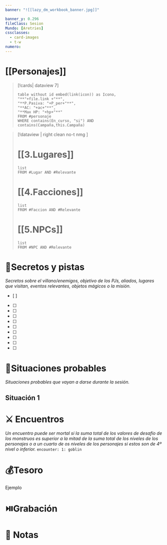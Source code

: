 ```yaml
---
banner: "![[lazy_dm_workbook_banner.jpg]]"

banner_y: 0.296
fileClass: Sesion
Mundo: [Aretries]
cssclasses:
  - card-images
  - t-w
numero: 
---
```

# [[Personajes]]
>[!cards| dataview 7]
>```dataview
>table without id embed(link(icon)) as Icono,
>"**"+file.link +"**",
>"**P.Pasiva: "+P_per+"**",
>"**AC: "+ac+"**",
>"**Max HP: "+hp+"**"
>FROM #personaje
>WHERE contains(En_curso, "si") AND contains(Campaña,this.Campaña)
>```


>[!dataview  | right clean no-t nmg ]
># [[3.Lugares]]
>```dataview
>list 
>FROM #Lugar AND #Relevante
>```
># [[4.Facciones]] 
>```dataview
>list 
>FROM #Faccion AND #Relevante
>```
># [[5.NPCs]]
>```dataview
>list 
>FROM #NPC AND #Relevante
>```
# 🔐Secretos y pistas
*Secretos sobre el villano/enemigos, objetivo de los PJs, aliados, lugares que visitan, eventos relevantes, objetos mágicos o la misión.*
- [ ] 
- [ ] 
- [ ] 
- [ ] 
- [ ] 
- [ ] 
- [ ] 
- [ ] 
- [ ] 
- [ ] 

# 🎥Situaciones probables
*Situaciones probables que vayan a darse durante la sesión.*
## Situación 1


# ⚔️ Encuentros
*Un encuentro puede ser mortal si la suma total de los valores de desafío de los monstruos es superior a la mitad de la suma total de los niveles de los personajes o a un cuarto de os niveles de los personajes si estos son de 4º nivel o inferior.*
`encounter: 1: goblin`
# 💰Tesoro
Ejemplo
# ⏯️Grabación


# 📝 Notas